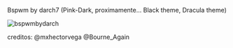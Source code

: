 Bspwm by darch7 (Pink-Dark, proximamente... Black theme, Dracula theme) 

![bspwmbydarch](https://user-images.githubusercontent.com/70046164/105791484-f3684f80-5f64-11eb-904f-0912cf421cbb.png)




creditos: @mxhectorvega 
@Bourne_Again
